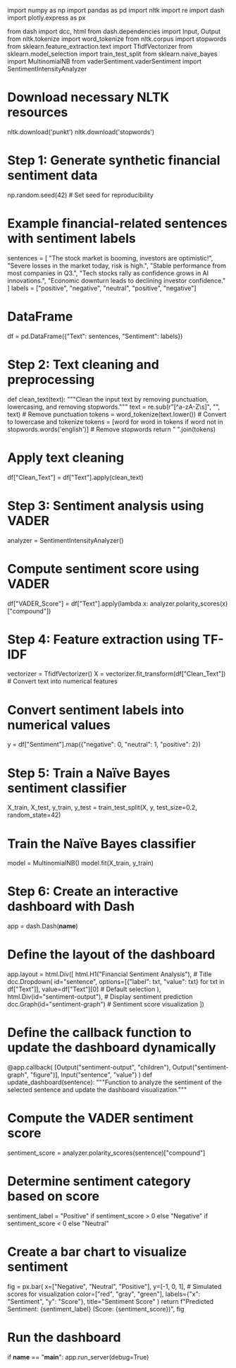 import numpy as np
import pandas as pd
import nltk
import re
import dash
import plotly.express as px

from dash import dcc, html
from dash.dependencies import Input, Output
from nltk.tokenize import word_tokenize
from nltk.corpus import stopwords
from sklearn.feature_extraction.text import TfidfVectorizer
from sklearn.model_selection import train_test_split
from sklearn.naive_bayes import MultinomialNB
from vaderSentiment.vaderSentiment import SentimentIntensityAnalyzer

# Download necessary NLTK resources
nltk.download('punkt')
nltk.download('stopwords')

# Step 1: Generate synthetic financial sentiment data
np.random.seed(42)  # Set seed for reproducibility

# Example financial-related sentences with sentiment labels
sentences = [
    "The stock market is booming, investors are optimistic!",
    "Severe losses in the market today, risk is high.",
    "Stable performance from most companies in Q3.",
    "Tech stocks rally as confidence grows in AI innovations.",
    "Economic downturn leads to declining investor confidence."
]
labels = ["positive", "negative", "neutral", "positive", "negative"]

# DataFrame
df = pd.DataFrame({"Text": sentences, "Sentiment": labels})

# Step 2: Text cleaning and preprocessing
def clean_text(text):
    """Clean the input text by removing punctuation, lowercasing, 
    and removing stopwords."""
    text = re.sub(r"[^a-zA-Z\s]", "", text)  # Remove punctuation
    tokens = word_tokenize(text.lower())  # Convert to lowercase and tokenize
    tokens = [word for word in tokens if word not in stopwords.words('english')]  # Remove stopwords
    return " ".join(tokens)

# Apply text cleaning
df["Clean_Text"] = df["Text"].apply(clean_text)

# Step 3: Sentiment analysis using VADER
analyzer = SentimentIntensityAnalyzer()

# Compute sentiment score using VADER
df["VADER_Score"] = df["Text"].apply(lambda x: analyzer.polarity_scores(x)["compound"])

# Step 4: Feature extraction using TF-IDF
vectorizer = TfidfVectorizer()
X = vectorizer.fit_transform(df["Clean_Text"])  # Convert text into numerical features

# Convert sentiment labels into numerical values
y = df["Sentiment"].map({"negative": 0, "neutral": 1, "positive": 2})

# Step 5: Train a Naïve Bayes sentiment classifier
X_train, X_test, y_train, y_test = train_test_split(X, y, test_size=0.2, random_state=42)

# Train the Naïve Bayes classifier
model = MultinomialNB()
model.fit(X_train, y_train)

# Step 6: Create an interactive dashboard with Dash
app = dash.Dash(__name__)

# Define the layout of the dashboard
app.layout = html.Div([
    html.H1("Financial Sentiment Analysis"),  # Title
    dcc.Dropdown(
        id="sentence",
        options=[{"label": txt, "value": txt} for txt in df["Text"]],
        value=df["Text"][0]  # Default selection
    ),
    html.Div(id="sentiment-output"),  # Display sentiment prediction
    dcc.Graph(id="sentiment-graph")  # Sentiment score visualization
])

# Define the callback function to update the dashboard dynamically
@app.callback(
    [Output("sentiment-output", "children"), Output("sentiment-graph", "figure")],
    Input("sentence", "value")
)
def update_dashboard(sentence):
    """Function to analyze the sentiment of the selected sentence and 
    update the dashboard visualization."""
    
  # Compute the VADER sentiment score
    
  sentiment_score = analyzer.polarity_scores(sentence)["compound"]
    
   # Determine sentiment category based on score
   sentiment_label = "Positive" if sentiment_score > 0 else "Negative" if sentiment_score < 0 else "Neutral"

  # Create a bar chart to visualize sentiment
   fig = px.bar(
        x=["Negative", "Neutral", "Positive"],
        y=[-1, 0, 1],  # Simulated scores for visualization
        color=["red", "gray", "green"],
        labels={"x": "Sentiment", "y": "Score"},
        title="Sentiment Score"
    )
   return f"Predicted Sentiment: {sentiment_label} (Score: {sentiment_score})", fig

# Run the dashboard
if __name__ == "__main__":
    app.run_server(debug=True)
